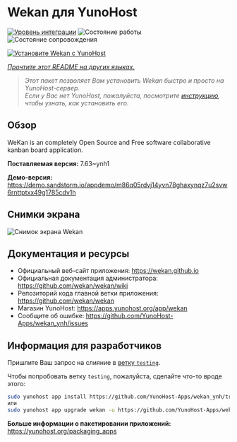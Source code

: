 <!--
Важно: этот README был автоматически сгенерирован <https://github.com/YunoHost/apps/tree/master/tools/readme_generator>
Он НЕ ДОЛЖЕН редактироваться вручную.
-->

# Wekan для YunoHost

[![Уровень интеграции](https://dash.yunohost.org/integration/wekan.svg)](https://ci-apps.yunohost.org/ci/apps/wekan/) ![Состояние работы](https://ci-apps.yunohost.org/ci/badges/wekan.status.svg) ![Состояние сопровождения](https://ci-apps.yunohost.org/ci/badges/wekan.maintain.svg)

[![Установите Wekan с YunoHost](https://install-app.yunohost.org/install-with-yunohost.svg)](https://install-app.yunohost.org/?app=wekan)

*[Прочтите этот README на других языках.](./ALL_README.md)*

> *Этот пакет позволяет Вам установить Wekan быстро и просто на YunoHost-сервер.*  
> *Если у Вас нет YunoHost, пожалуйста, посмотрите [инструкцию](https://yunohost.org/install), чтобы узнать, как установить его.*

## Обзор

WeKan is an completely Open Source and Free software collaborative kanban board application.


**Поставляемая версия:** 7.63~ynh1

**Демо-версия:** <https://demo.sandstorm.io/appdemo/m86q05rdvj14yvn78ghaxynqz7u2svw6rnttptxx49g1785cdv1h>

## Снимки экрана

![Снимок экрана Wekan](./doc/screenshots/screenshot.jpg)

## Документация и ресурсы

- Официальный веб-сайт приложения: <https://wekan.github.io>
- Официальная документация администратора: <https://github.com/wekan/wekan/wiki>
- Репозиторий кода главной ветки приложения: <https://github.com/wekan/wekan>
- Магазин YunoHost: <https://apps.yunohost.org/app/wekan>
- Сообщите об ошибке: <https://github.com/YunoHost-Apps/wekan_ynh/issues>

## Информация для разработчиков

Пришлите Ваш запрос на слияние в [ветку `testing`](https://github.com/YunoHost-Apps/wekan_ynh/tree/testing).

Чтобы попробовать ветку `testing`, пожалуйста, сделайте что-то вроде этого:

```bash
sudo yunohost app install https://github.com/YunoHost-Apps/wekan_ynh/tree/testing --debug
или
sudo yunohost app upgrade wekan -u https://github.com/YunoHost-Apps/wekan_ynh/tree/testing --debug
```

**Больше информации о пакетировании приложений:** <https://yunohost.org/packaging_apps>

